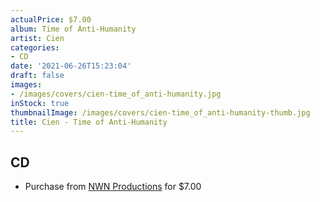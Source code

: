 ```yaml
---
actualPrice: $7.00
album: Time of Anti-Humanity
artist: Cien
categories:
- CD
date: '2021-06-26T15:23:04'
draft: false
images:
- /images/covers/cien-time_of_anti-humanity.jpg
inStock: true
thumbnailImage: /images/covers/cien-time_of_anti-humanity-thumb.jpg
title: Cien - Time of Anti-Humanity
---
```


## CD
* Purchase from [NWN Productions](http://shop.nwnprod.com/index.php?route=product/product&path=93&product_id=1261&sort=pd.name&order=ASC) for $7.00
